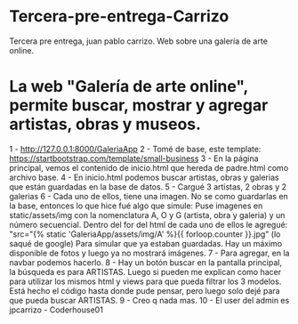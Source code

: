 # Tercera-pre-entrega-Carrizo
Tercera pre entrega, juan pablo carrizo. Web sobre una galería de arte online.

# La web "Galería de arte online", permite buscar, mostrar y agregar artistas, obras y museos.
1 - http://127.0.0.1:8000/GaleriaApp
2 - Tomé de base, este template: https://startbootstrap.com/template/small-business
3 - En la página principal, vemos el contenido de inicio.html que hereda de padre.html como archivo base.
4 - En inicio.html podemos buscar artistas, obras y galerias que están guardadas en la base de datos.
5 - Cargué 3 artistas, 2 obras y 2 galerias
6 - Cada uno de ellos, tiene una imagen. No se como guardarlas en la base, entonces lo que hice fué algo que simule:
    Puse imagenes en static/assets/img con la nomenclatura A, O y G (artista, obra y galeria) y un número secuencial.
    Dentro del for del html de cada uno de ellos le agregué:
    "src="{% static 'GaleriaApp/assets/img/A' %}{{ forloop.counter }}.jpg" 
    (lo saqué de google)
    Para simular que ya estaban guardadas. Hay un máximo disponible de fotos y luego ya no mostrará imágenes.
7 - Para agregar, en la navbar podemos hacerlo.
8 - Hay un botón buscar en la pantalla principal, la búsqueda es para ARTISTAS. 
    Luego si pueden me explican como hacer para utilizar los mismos html y views para que pueda filtrar los 3 modelos.
    Está hecho el código hasta donde pude pensar, pero luego solo dejé para que pueda buscar ARTISTAS.
9 - Creo q nada mas.
10 - El user del admin es jpcarrizo - Coderhouse01
